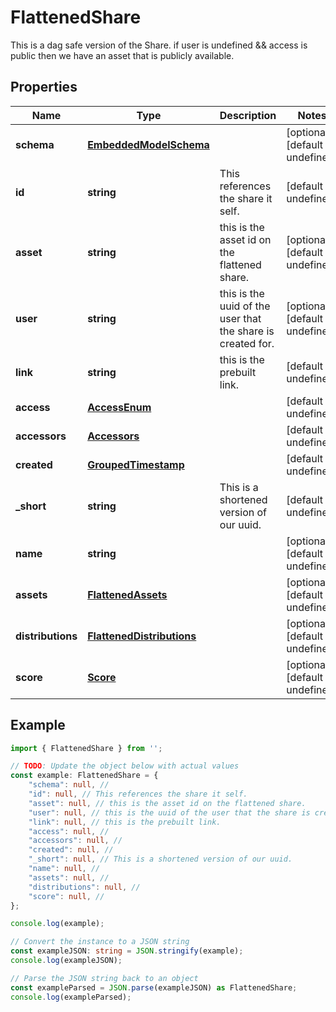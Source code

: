 
# FlattenedShare

This is a dag safe version of the Share.  if user is undefined && access is public then we have an asset that is publicly available.

## Properties

Name | Type | Description | Notes
------------ | ------------- | ------------- | -------------
**schema** | [**EmbeddedModelSchema**](EmbeddedModelSchema) |  | [optional] [default to undefined]
**id** | **string** | This references the share it self. | [default to undefined]
**asset** | **string** | this is the asset id on the flattened share. | [optional] [default to undefined]
**user** | **string** | this is the uuid of the user that the share is created for. | [optional] [default to undefined]
**link** | **string** | this is the prebuilt link. | [default to undefined]
**access** | [**AccessEnum**](AccessEnum) |  | [default to undefined]
**accessors** | [**Accessors**](Accessors) |  | [default to undefined]
**created** | [**GroupedTimestamp**](GroupedTimestamp) |  | [default to undefined]
**_short** | **string** | This is a shortened version of our uuid. | [default to undefined]
**name** | **string** |  | [optional] [default to undefined]
**assets** | [**FlattenedAssets**](FlattenedAssets) |  | [optional] [default to undefined]
**distributions** | [**FlattenedDistributions**](FlattenedDistributions) |  | [optional] [default to undefined]
**score** | [**Score**](Score) |  | [optional] [default to undefined]

## Example

```typescript
import { FlattenedShare } from '';

// TODO: Update the object below with actual values
const example: FlattenedShare = {
    "schema": null, // 
    "id": null, // This references the share it self.
    "asset": null, // this is the asset id on the flattened share.
    "user": null, // this is the uuid of the user that the share is created for.
    "link": null, // this is the prebuilt link.
    "access": null, // 
    "accessors": null, // 
    "created": null, // 
    "_short": null, // This is a shortened version of our uuid.
    "name": null, // 
    "assets": null, // 
    "distributions": null, // 
    "score": null, // 
};

console.log(example);

// Convert the instance to a JSON string
const exampleJSON: string = JSON.stringify(example);
console.log(exampleJSON);

// Parse the JSON string back to an object
const exampleParsed = JSON.parse(exampleJSON) as FlattenedShare;
console.log(exampleParsed);
```




